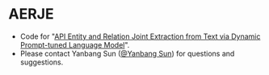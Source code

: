 # AERJE
* Code for "[API Entity and Relation Joint Extraction from Text via Dynamic Prompt-tuned Language Model](https://arxiv.org/pdf/2301.03987.pdf)".
* Please contact Yanbang Sun ([@Yanbang Sun](ybsun@jxnu.edu.cn)) for questions and suggestions.
